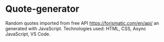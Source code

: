 # Quote-generator

Random quotes imported from free API https://forismatic.com/en/api/ an generated with JavaScript.
Technologies used: HTML, CSS, Async JavaScript, VS Code.
